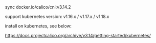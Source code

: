sync docker.io/calico/cni:v3.14.2

support kubernetes version: v1.16.x / v1.17.x / v1.18.x

install on kubernetes, see below:

https://docs.projectcalico.org/archive/v3.14/getting-started/kubernetes/
